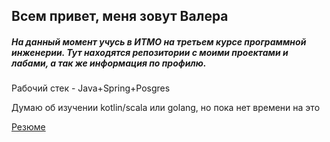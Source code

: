 ## Всем привет, меня зовут Валера
##### На данный момент учусь в ИТМО на третьем курсе программной инженерии. Тут находятся репозитории с моими проектами и лабами, а так же информация по профилю.

Рабочий стек - Java+Spring+Posgres

Думаю об изучении kotlin/scala или golang, но пока нет времени на это

[Резюме](https://drive.google.com/file/d/1cMhx_pjA_moiggxYMPsioiCa3lJpq6On/view?usp=sharing)
